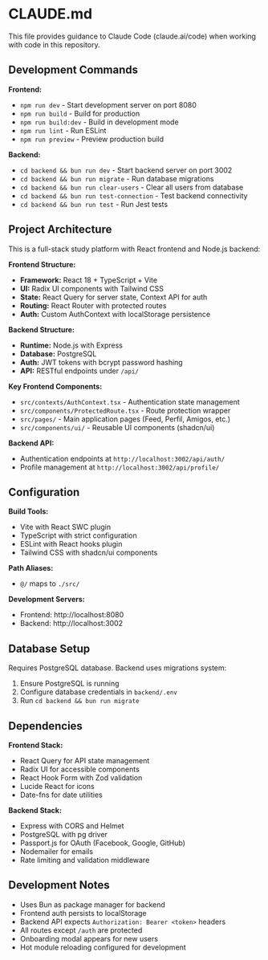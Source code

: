 # CLAUDE.md

This file provides guidance to Claude Code (claude.ai/code) when working with code in this repository.

## Development Commands

**Frontend:**
- `npm run dev` - Start development server on port 8080
- `npm run build` - Build for production
- `npm run build:dev` - Build in development mode
- `npm run lint` - Run ESLint
- `npm run preview` - Preview production build

**Backend:**
- `cd backend && bun run dev` - Start backend server on port 3002
- `cd backend && bun run migrate` - Run database migrations
- `cd backend && bun run clear-users` - Clear all users from database
- `cd backend && bun run test-connection` - Test backend connectivity
- `cd backend && bun run test` - Run Jest tests

## Project Architecture

This is a full-stack study platform with React frontend and Node.js backend:

**Frontend Structure:**
- **Framework:** React 18 + TypeScript + Vite
- **UI:** Radix UI components with Tailwind CSS
- **State:** React Query for server state, Context API for auth
- **Routing:** React Router with protected routes
- **Auth:** Custom AuthContext with localStorage persistence

**Backend Structure:**
- **Runtime:** Node.js with Express
- **Database:** PostgreSQL
- **Auth:** JWT tokens with bcrypt password hashing
- **API:** RESTful endpoints under `/api/`

**Key Frontend Components:**
- `src/contexts/AuthContext.tsx` - Authentication state management
- `src/components/ProtectedRoute.tsx` - Route protection wrapper
- `src/pages/` - Main application pages (Feed, Perfil, Amigos, etc.)
- `src/components/ui/` - Reusable UI components (shadcn/ui)

**Backend API:**
- Authentication endpoints at `http://localhost:3002/api/auth/`
- Profile management at `http://localhost:3002/api/profile/`

## Configuration

**Build Tools:**
- Vite with React SWC plugin
- TypeScript with strict configuration
- ESLint with React hooks plugin
- Tailwind CSS with shadcn/ui components

**Path Aliases:**
- `@/` maps to `./src/`

**Development Servers:**
- Frontend: http://localhost:8080
- Backend: http://localhost:3002

## Database Setup

Requires PostgreSQL database. Backend uses migrations system:
1. Ensure PostgreSQL is running
2. Configure database credentials in `backend/.env`
3. Run `cd backend && bun run migrate`

## Dependencies

**Frontend Stack:**
- React Query for API state management
- Radix UI for accessible components
- React Hook Form with Zod validation
- Lucide React for icons
- Date-fns for date utilities

**Backend Stack:**
- Express with CORS and Helmet
- PostgreSQL with pg driver
- Passport.js for OAuth (Facebook, Google, GitHub)
- Nodemailer for emails
- Rate limiting and validation middleware

## Development Notes

- Uses Bun as package manager for backend
- Frontend auth persists to localStorage
- Backend API expects `Authorization: Bearer <token>` headers
- All routes except `/auth` are protected
- Onboarding modal appears for new users
- Hot module reloading configured for development